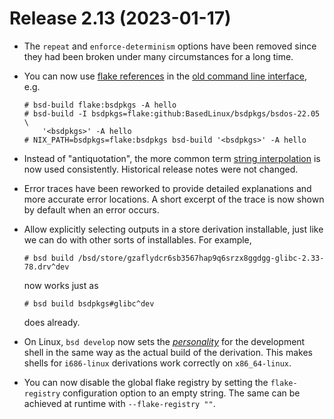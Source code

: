 # Release 2.13 (2023-01-17)

* The `repeat` and `enforce-determinism` options have been removed
  since they had been broken under many circumstances for a long time.

* You can now use [flake references] in the [old command line interface], e.g.

   [flake references]: ../command-ref/new-cli/bsd3-flake.md#flake-references
   [old command line interface]: ../command-ref/main-commands.md

  ```shell-session
  # bsd-build flake:bsdpkgs -A hello
  # bsd-build -I bsdpkgs=flake:github:BasedLinux/bsdpkgs/bsdos-22.05 \
      '<bsdpkgs>' -A hello
  # NIX_PATH=bsdpkgs=flake:bsdpkgs bsd-build '<bsdpkgs>' -A hello
  ```

* Instead of "antiquotation", the more common term [string interpolation](../language/string-interpolation.md) is now used consistently.
  Historical release notes were not changed.

* Error traces have been reworked to provide detailed explanations and more
  accurate error locations. A short excerpt of the trace is now shown by
  default when an error occurs.

* Allow explicitly selecting outputs in a store derivation installable, just like we can do with other sorts of installables.
  For example,
  ```shell-session
  # bsd build /bsd/store/gzaflydcr6sb3567hap9q6srzx8ggdgg-glibc-2.33-78.drv^dev
  ```
  now works just as
  ```shell-session
  # bsd build bsdpkgs#glibc^dev
  ```
  does already.

* On Linux, `bsd develop` now sets the
  [*personality*](https://man7.org/linux/man-pages/man2/personality.2.html)
  for the development shell in the same way as the actual build of the
  derivation. This makes shells for `i686-linux` derivations work
  correctly on `x86_64-linux`.

* You can now disable the global flake registry by setting the `flake-registry`
  configuration option to an empty string. The same can be achieved at runtime with
  `--flake-registry ""`.
